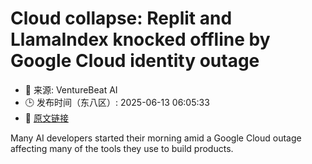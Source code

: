# Cloud collapse: Replit and LlamaIndex knocked offline by Google Cloud identity outage
- 📅 来源: VentureBeat AI
- 🕒 发布时间（东八区）: 2025-06-13 06:05:33
- 🔗 [原文链接](https://venturebeat.com/ai/cloud-collapse-replit-llamaindex-knocked-offline-by-google-cloud-identity-outage/)

Many AI developers started their morning amid a Google Cloud outage affecting many of the tools they use to build products.